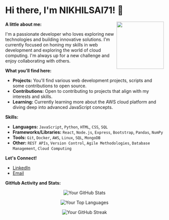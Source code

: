 # Hi there, I'm NIKHILSAI71! 👋

<img src="https://avatars.githubusercontent.com/u/119239643?v=4" width="150" align="right">

**A little about me:**

I'm a passionate developer who loves exploring new technologies and building innovative solutions. I'm currently focused on honing my skills in web development and exploring the world of cloud computing. I'm always up for a new challenge and enjoy collaborating with others.

**What you'll find here:**

*   **Projects:** You'll find various web development projects, scripts and some contributions to open source.
*   **Contributions:** Open to contributing to projects that align with my interests and skills.
*   **Learning:** Currently learning more about the AWS cloud platform and diving deep into advanced JavaScript concepts.

**Skills:**

*   **Languages:** `JavaScript`, `Python`, `HTML`, `CSS`, `SQL`
*   **Frameworks/Libraries:** `React`, `Node.js`, `Express`, `Bootstrap`, `Pandas`, `NumPy`
*   **Tools:** `Git`, `Docker`, `AWS`, `Linux`, `SQL`, `MongoDB`
*   **Other:** `REST APIs`, `Version Control`, `Agile Methodologies`, `Database Management`, `Cloud Computing`

**Let's Connect!**

*   [LinkedIn](https://www.linkedin.com/in/nikhil-sai-556866245/)
*   [Email](mailto:nikhilsai.711@gmail.com)

**GitHub Activity and Stats:**

<p align="center">
    <img src="https://github-readme-stats.vercel.app/api?username=NIKHILSAI71&show_icons=true&theme=radical" alt="Your GitHub Stats" />
</p>

<p align="center">
  <img src="https://github-readme-stats.vercel.app/api/top-langs/?username=NIKHILSAI71&layout=compact&langs_count=8&theme=radical" alt="Your Top Languages" />
</p>

<p align="center">
  <img src="https://github-readme-streak-stats.herokuapp.com/?user=NIKHILSAI71&theme=radical" alt="Your GitHub Streak"/>
</p>
